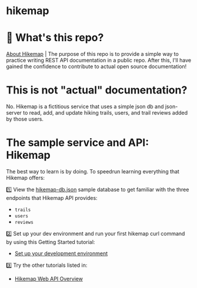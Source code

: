 # hikemap

# 🤔 What's this repo? 
[About Hikemap](ahttps://soyoahn.github.io/hikemap/about.html) | The purpose of this repo is to provide a simple way to practice writing REST API documentation in a public repo. After this, I'll have gained the confidence to contribute to actual open source documentation! 

# This is not "actual" documentation? 
No. Hikemap is a fictitious service that uses a simple json db and json-server to read, add, and update hiking trails, users, and trail reviews added by those users.

# The sample service and API: Hikemap

The best way to learn is by doing. To speedrun learning everything that Hikemap offers:

 1️⃣ View the [hikemap-db.json](/json-db/hikemap-db.json) sample database to get familiar with the three endpoints that Hikemap API provides: 
- `trails` 
- `users`
- `reviews`

2️⃣ Set up your dev environment and run your first hikemap curl command by using this Getting Started tutorial: 
- [Set up your development environment](tutorial-getting-started.html)

3️⃣ Try the other tutorials listed in: 
- [Hikemap Web API Overview](https://soyoahn.github.io/hikemap/)